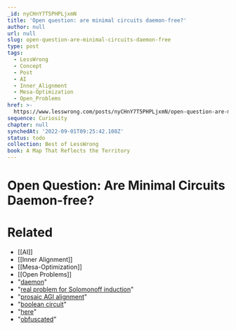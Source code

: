 ```yaml
---
_id: nyCHnY7T5PHPLjxmN
title: 'Open question: are minimal circuits daemon-free?'
author: null
url: null
slug: open-question-are-minimal-circuits-daemon-free
type: post
tags:
  - LessWrong
  - Concept
  - Post
  - AI
  - Inner_Alignment
  - Mesa-Optimization
  - Open_Problems
href: >-
  https://www.lesswrong.com/posts/nyCHnY7T5PHPLjxmN/open-question-are-minimal-circuits-daemon-free
sequence: Curiosity
chapter: null
synchedAt: '2022-09-01T09:25:42.108Z'
status: todo
collection: Best of LessWrong
book: A Map That Reflects the Territory
---
```


# Open Question: Are Minimal Circuits Daemon-free?


# Related

- [[AI]]
- [[Inner Alignment]]
- [[Mesa-Optimization]]
- [[Open Problems]]
- "[daemon](https://arbital.com/p/daemons/)"
- "[real problem for Solomonoff induction](https://ordinaryideas.wordpress.com/2016/11/30/what-does-the-universal-prior-actually-look-like/)"
- "[prosaic AGI alignment](https://ai-alignment.com/prosaic-ai-control-b959644d79c2)"
- "[boolean circuit](https://en.wikipedia.org/wiki/Boolean_circuit)"
- "[here](https://agentfoundations.org/item?id=1281)"
- "[obfuscated](https://eprint.iacr.org/2013/451.pdf)"